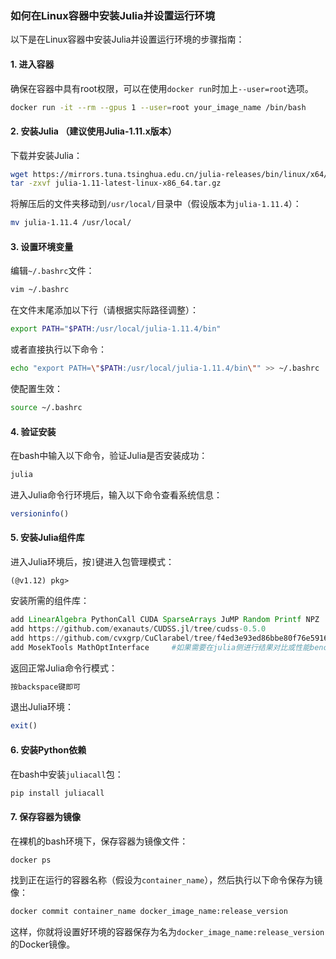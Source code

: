 ### 如何在Linux容器中安装Julia并设置运行环境

以下是在Linux容器中安装Julia并设置运行环境的步骤指南：

#### 1. 进入容器

确保在容器中具有root权限，可以在使用`docker run`时加上`--user=root`选项。

```bash
docker run -it --rm --gpus 1 --user=root your_image_name /bin/bash
```

#### 2. 安装Julia （建议使用Julia-1.11.x版本）

下载并安装Julia：

```bash
wget https://mirrors.tuna.tsinghua.edu.cn/julia-releases/bin/linux/x64/1.11/julia-1.11-latest-linux-x86_64.tar.gz
tar -zxvf julia-1.11-latest-linux-x86_64.tar.gz
```

将解压后的文件夹移动到`/usr/local/`目录中（假设版本为`julia-1.11.4`）：

```bash
mv julia-1.11.4 /usr/local/
```

#### 3. 设置环境变量

编辑`~/.bashrc`文件：

```bash
vim ~/.bashrc
```

在文件末尾添加以下行（请根据实际路径调整）：

```bash
export PATH="$PATH:/usr/local/julia-1.11.4/bin"
```

或者直接执行以下命令：

```bash
echo "export PATH=\"$PATH:/usr/local/julia-1.11.4/bin\"" >> ~/.bashrc
```

使配置生效：

```bash
source ~/.bashrc
```

#### 4. 验证安装

在bash中输入以下命令，验证Julia是否安装成功：

```bash
julia
```

进入Julia命令行环境后，输入以下命令查看系统信息：

```julia
versioninfo()
```

#### 5. 安装Julia组件库

进入Julia环境后，按`]`键进入包管理模式：

```
(@v1.12) pkg>
```

安装所需的组件库：

```julia
add LinearAlgebra PythonCall CUDA SparseArrays JuMP Random Printf NPZ
add https://github.com/exanauts/CUDSS.jl/tree/cudss-0.5.0
add https://github.com/cvxgrp/CuClarabel/tree/f4ed3e93ed86bbe80f76e5916da96395444b698e
add MosekTools MathOptInterface     #如果需要在julia侧进行结果对比或性能benchmark，可以安装MosekTools,具体请见https://github.com/jump-dev/MosekTools.jl
```

返回正常Julia命令行模式：

```julia
按backspace键即可
```

退出Julia环境：

```julia
exit()
```

#### 6. 安装Python依赖

在bash中安装`juliacall`包：

```bash
pip install juliacall
```

#### 7. 保存容器为镜像

在裸机的bash环境下，保存容器为镜像文件：

```bash
docker ps
```

找到正在运行的容器名称（假设为`container_name`），然后执行以下命令保存为镜像：

```bash
docker commit container_name docker_image_name:release_version
```

这样，你就将设置好环境的容器保存为名为`docker_image_name:release_version`的Docker镜像。
